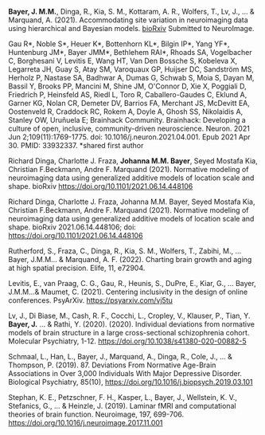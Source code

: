 **Bayer, J. M.M.**, Dinga, R., Kia, S. M., Kottaram, A. R., Wolfers, T., Lv, J., ... & Marquand, A. (2021). Accommodating site variation in neuroimaging data using hierarchical and Bayesian models. [bioRxiv](https://www.biorxiv.org/content/biorxiv/early/2021/02/10/2021.02.09.430363.full.pdf.) Submitted to NeuroImage.

Gau R*, Noble S*, Heuer K*, Bottenhorn KL*, Bilgin IP*, Yang YF*, Huntenburg JM*, Bayer JMM*, Bethlehem RAI*, Rhoads SA, Vogelbacher C, Borghesani V, Levitis E, Wang HT, Van Den Bossche S, Kobeleva X, Legarreta JH, Guay S, Atay SM, Varoquaux GP, Huijser DC, Sandström MS, Herholz P, Nastase SA, Badhwar A, Dumas G, Schwab S, Moia S, Dayan M, Bassil Y, Brooks PP, Mancini M, Shine JM, O'Connor D, Xie X, Poggiali D, Friedrich P, Heinsfeld AS, Riedl L, Toro R, Caballero-Gaudes C, Eklund A, Garner KG, Nolan CR, Demeter DV, Barrios FA, Merchant JS, McDevitt EA, Oostenveld R, Craddock RC, Rokem A, Doyle A, Ghosh SS, Nikolaidis A, Stanley OW, Uruñuela E; Brainhack Community. Brainhack: Developing a culture of open, inclusive, community-driven neuroscience. Neuron. 2021 Jun 2;109(11):1769-1775. doi: 10.1016/j.neuron.2021.04.001. Epub 2021 Apr 30. PMID: 33932337.
*shared first author

Richard Dinga, Charlotte J. Fraza, **Johanna M.M. Bayer**, Seyed Mostafa Kia, Christian F.Beckmann, Andre F. Marquand (2021). Normative modeling of neuroimaging data using generalized additive models of location scale and shape. bioRxiv https://doi.org/10.1101/2021.06.14.448106

Richard Dinga, Charlotte J. Fraza, Johanna M.M. Bayer, Seyed Mostafa Kia, Christian F.Beckmann, Andre F. Marquand (2021). Normative modeling of neuroimaging data using generalized additive models of location scale and shape. bioRxiv 2021.06.14.448106; doi: https://doi.org/10.1101/2021.06.14.448106

Rutherford, S., Fraza, C., Dinga, R., Kia, S. M., Wolfers, T., Zabihi, M., … Bayer, J.M.M... & Marquand, A. F. (2022). Charting brain growth and aging at high spatial precision. Elife, 11, e72904.

Levitis, E., van Praag, C. G., Gau, R., Heunis, S., DuPre, E., Kiar, G., ... Bayer, J.M.M…& Maumet, C. (2021). Centering inclusivity in the design of online conferences. PsyArXiv. https://psyarxiv.com/vj5tu

Lv, J., Di Biase, M., Cash, R. F., Cocchi, L., Cropley, V., Klauser, P., Tian, Y. **Bayer, J.** … & Rathi, Y. (2020). (2020). Individual deviations from normative models of brain structure in a large cross-sectional schizophrenia cohort. Molecular Psychiatry, 1-12. https://doi.org/10.1038/s41380-020-00882-5

Schmaal, L., Han, L., Bayer, J., Marquand, A., Dinga, R., Cole, J., ... & Thompson, P. (2019). 87. Deviations From Normative Age-Brain Associations in Over 3,000 Individuals With Major Depressive Disorder. Biological Psychiatry, 85(10), https://doi.org/10.1016/j.biopsych.2019.03.101

Stephan, K. E., Petzschner, F. H., Kasper, L., Bayer, J., Wellstein, K. V., Stefanics, G., ... & Heinzle, J. (2019). Laminar fMRI and computational theories of brain function. Neuroimage, 197, 699-706.
https://doi.org/10.1016/j.neuroimage.2017.11.001


